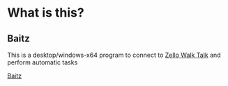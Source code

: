 # What is this?

## Baitz
This is a desktop/windows-x64 program to connect to [Zello Walk Talk](https://zello.com/) and perform automatic tasks



[Baitz](https://github.com/Allanksr/baitz/releases/download/1.0.1/Baitz-1.0.1-win-x64.exe)

